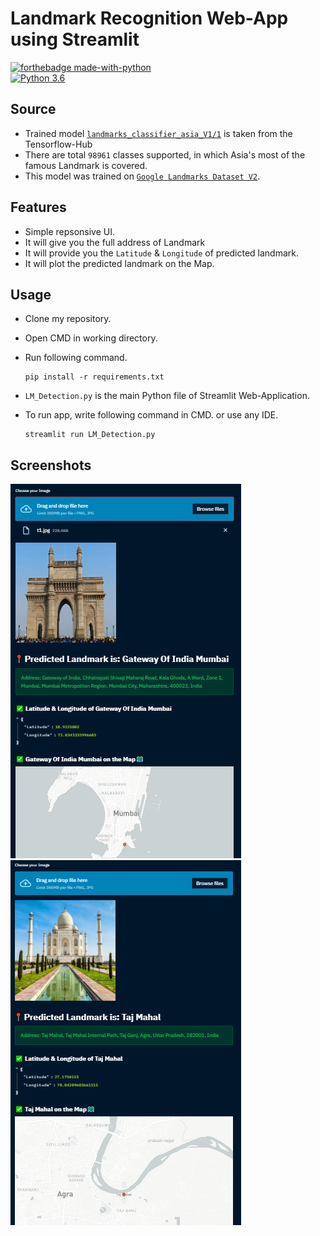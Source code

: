 # Landmark Recognition Web-App using Streamlit

[![forthebadge made-with-python](http://ForTheBadge.com/images/badges/made-with-python.svg)](https://www.python.org/)                 
[![Python 3.6](https://img.shields.io/badge/python-3.6-blue.svg)](https://www.python.org/downloads/release/python-360/)   


## Source
- Trained model [`landmarks_classifier_asia_V1/1`](https://tfhub.dev/google/on_device_vision/classifier/landmarks_classifier_asia_V1/1) is taken from the Tensorflow-Hub
- There are total `98961` classes supported, in which Asia's most of the famous Landmark is covered.
- This model was trained on [`Google Landmarks Dataset V2`](https://ai.googleblog.com/2019/05/announcing-google-landmarks-v2-improved.html). 

## Features
- Simple repsonsive UI.
- It will give you the full address of Landmark
- It will provide you the `Latitude` & `Longitude` of predicted landmark.
- It will plot the predicted landmark on the Map.

## Usage

- Clone my repository.
- Open CMD in working directory.
- Run following command.

  ```
  pip install -r requirements.txt
  ```
- `LM_Detection.py` is the main Python file of Streamlit Web-Application. 
- To run app, write following command in CMD. or use any IDE.

  ```
  streamlit run LM_Detection.py
  ```

## Screenshots

<img src="https://github.com/Spidy20/LandMark_Detection/blob/master/s1.PNG">
<img src="https://github.com/Spidy20/LandMark_Detection/blob/master/s2.PNG">

